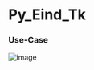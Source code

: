 # Py_Eind_Tk

### Use-Case
![image](https://github.com/hogo1510/Py_Eind_Tk/assets/55227884/c8415a25-1ac3-45dd-88c7-168bc0b936f4)
